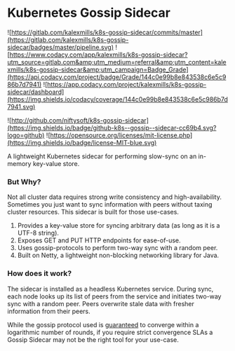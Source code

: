 # Kubernetes Gossip Sidecar

![https://gitlab.com/kalexmills/k8s-gossip-sidecar/commits/master](https://gitlab.com/kalexmills/k8s-gossip-sidecar/badges/master/pipeline.svg)
![https://www.codacy.com/app/kalexmills/k8s-gossip-sidecar?utm_source=gitlab.com&amp;utm_medium=referral&amp;utm_content=kalexmills/k8s-gossip-sidecar&amp;utm_campaign=Badge_Grade](https://api.codacy.com/project/badge/Grade/144c0e99b8e843538c6e5c986b7d7941)
![https://app.codacy.com/project/kalexmills/k8s-gossip-sidecar/dashboard](https://img.shields.io/codacy/coverage/144c0e99b8e843538c6e5c986b7d7941.svg)

![http://github.com/niftysoft/k8s-gossip-sidecar](https://img.shields.io/badge/github-k8s--gossip--sidecar-cc69b4.svg?logo=github)
![https://opensource.org/licenses/mit-license.php](https://img.shields.io/badge/license-MIT-blue.svg)


A lightweight Kubernetes sidecar for performing slow-sync on an in-memory key-value
store.

### But Why?

Not all cluster data requires strong write consistency and high-availability. Sometimes you
just want to sync information with peers without taxing cluster resources. This sidecar is
built for those use-cases.

1. Provides a key-value store for syncing arbitrary data (as long as it is a UTF-8 string).
1. Exposes GET and PUT HTTP endpoints for ease-of-use.
1. Uses gossip-protocols to perform two-way sync with a random peer.
1. Built on Netty, a lightweight non-blocking networking library for Java.

### How does it work?

The sidecar is installed as a headless Kubernetes service. During sync, each node looks up
its list of peers from the service and initiates two-way sync with a random peer. Peers 
overwrite stale data with fresher information from their peers.

While the gossip protocol used is [guaranteed](http://disi.unitn.it/~montreso/ds/papers/montresor17.pdf) 
to converge within a logarithmic number of rounds, if you require strict convergence SLAs
a Gossip Sidecar may not be the right tool for your use-case.
